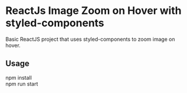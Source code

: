 # ReactJs Image Zoom on Hover with styled-components

Basic ReactJS project that uses styled-components to zoom image on hover.  

## Usage  

npm install  
npm run start  
